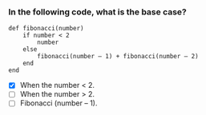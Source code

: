 ### In the following code, what is the base case?

```
def fibonacci(number)
	if number < 2
		number
	else
		fibonacci(number – 1) + fibonacci(number – 2)
	end
end
```

- [x] When the number < 2.
- [ ] When the number > 2.
- [ ] Fibonacci (number – 1).
